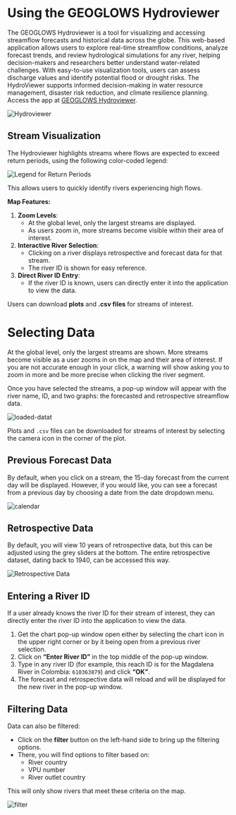 # Using the GEOGLOWS Hydroviewer

The GEOGLOWS Hydroviewer is a tool for visualizing and accessing streamflow forecasts and historical data across the globe. This web-based application
allows users to explore real-time streamflow conditions, analyze forecast trends, and review hydrological simulations for any river, helping
decision-makers and researchers better understand water-related challenges. With easy-to-use visualization tools, users can assess discharge values
and identify potential flood or drought risks. The HydroViewer supports informed decision-making in water resource management, disaster risk
reduction, and climate resilience planning. Access the app at [GEOGLOWS Hydroviewer](https://hydroviewer.geoglows.org/).

![Hydroviewer](../../static/images/hydroviewer.png)

## Stream Visualization

The Hydroviewer highlights streams where flows are expected to exceed return periods, using the following color-coded legend:

![Legend for Return Periods](../../static/images/river-legend.png)

This allows users to quickly identify rivers experiencing high flows.

**Map Features:**

1. **Zoom Levels**:
    - At the global level, only the largest streams are displayed.
    - As users zoom in, more streams become visible within their area of interest.
2. **Interactive River Selection**:
    - Clicking on a river displays retrospective and forecast data for that stream.
    - The river ID is shown for easy reference.
3. **Direct River ID Entry**:
    - If the river ID is known, users can directly enter it into the application to view the data.

Users can download **plots** and **.csv files** for streams of interest.

# Selecting Data

At the global level, only the largest streams are shown. More streams become visible as a user zooms in on the map and their area of interest. If you
are not accurate enough in your click, a warning will show asking you to zoom in more and be more precise when clicking the river segment.

Once you have selected the streams, a pop-up window will appear with the river name, ID, and two graphs: the forecasted and retrospective streamflow
data.

![loaded-datat](../../static/images/loaded-graph.png)

Plots and `.csv` files can be downloaded for streams of interest by selecting the camera icon in the corner of the plot.

## Previous Forecast Data

By default, when you click on a stream, the 15-day forecast from the current day will be displayed. However, if you would like, you can see a forecast
from a previous day by choosing a date from the date dropdown menu.

![calendar](../../static/images/calendar-forecast.png)

## Retrospective Data

By default, you will view 10 years of retrospective data, but this can be adjusted using the grey sliders at the bottom. The entire retrospective
dataset, dating back to 1940, can be accessed this way.

![Retrospective Data](../../static/images/retrospective-variable.png)

## Entering a River ID

If a user already knows the river ID for their stream of interest, they can directly enter the river ID into the application to view the data.

1. Get the chart pop-up window open either by selecting the chart icon in the upper right corner or by it being open from a previous river selection.
2. Click on **“Enter River ID”** in the top middle of the pop-up window.
3. Type in any river ID (for example, this reach ID is for the Magdalena River in Colombia: `610363879`) and click **“OK”**.
4. The forecast and retrospective data will reload and will be displayed for the new river in the pop-up window.

## Filtering Data

Data can also be filtered:

- Click on the **filter** button on the left-hand side to bring up the filtering options.
- There, you will find options to filter based on:
    - River country
    - VPU number
    - River outlet country

This will only show rivers that meet these criteria on the map.

![filter](../../static/images/filtered-streams.png)
